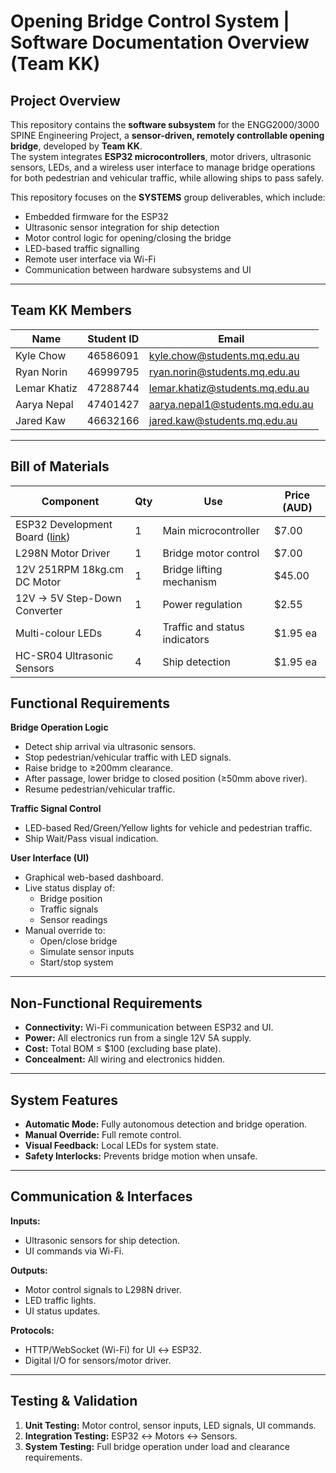 # Opening Bridge Control System | Software Documentation Overview (Team KK)

##  Project Overview
This repository contains the **software subsystem** for the ENGG2000/3000 SPINE Engineering Project, a **sensor-driven, remotely controllable opening bridge**, developed by **Team KK**.  
The system integrates **ESP32 microcontrollers**, motor drivers, ultrasonic sensors, LEDs, and a wireless user interface to manage bridge operations for both pedestrian and vehicular traffic, while allowing ships to pass safely.

This repository focuses on the **SYSTEMS** group deliverables, which include:
- Embedded firmware for the ESP32
- Ultrasonic sensor integration for ship detection
- Motor control logic for opening/closing the bridge
- LED-based traffic signalling
- Remote user interface via Wi-Fi
- Communication between hardware subsystems and UI

---

##  Team KK Members
| Name | Student ID | Email |
|------|------------|-------|
| Kyle Chow | 46586091 | kyle.chow@students.mq.edu.au |
| Ryan Norin | 46999795 | ryan.norin@students.mq.edu.au |
| Lemar Khatiz | 47288744 | lemar.khatiz@students.mq.edu.au |
| Aarya Nepal | 47401427 | aarya.nepal1@students.mq.edu.au |
| Jared Kaw | 46632166 | jared.kaw@students.mq.edu.au |

---

##  Bill of Materials
| Component | Qty | Use | Price (AUD) |
|-----------|-----|-----|-------------|
| ESP32 Development Board ([link](https://mikroelectron.com/product/esp32-development-board-type-c-usb-ch340c)) | 1 | Main microcontroller | $7.00 |
| L298N Motor Driver | 1 | Bridge motor control | $7.00 |
| 12V 251RPM 18kg.cm DC Motor | 1 | Bridge lifting mechanism | $45.00 |
| 12V → 5V Step-Down Converter | 1 | Power regulation | $2.55 |
| Multi-colour LEDs | 4 | Traffic and status indicators | $1.95 ea |
| HC-SR04 Ultrasonic Sensors | 4 | Ship detection | $1.95 ea |

## Functional Requirements
**Bridge Operation Logic**
- Detect ship arrival via ultrasonic sensors.
- Stop pedestrian/vehicular traffic with LED signals.
- Raise bridge to ≥200mm clearance.
- After passage, lower bridge to closed position (≥50mm above river).
- Resume pedestrian/vehicular traffic.

**Traffic Signal Control**
- LED-based Red/Green/Yellow lights for vehicle and pedestrian traffic.
- Ship Wait/Pass visual indication.

**User Interface (UI)**
- Graphical web-based dashboard.
- Live status display of:
  - Bridge position
  - Traffic signals
  - Sensor readings
- Manual override to:
  - Open/close bridge
  - Simulate sensor inputs
  - Start/stop system

---

##  Non-Functional Requirements
- **Connectivity:** Wi-Fi communication between ESP32 and UI.
- **Power:** All electronics run from a single 12V 5A supply.
- **Cost:** Total BOM ≤ $100 (excluding base plate).
- **Concealment:** All wiring and electronics hidden.

---

##  System Features
- **Automatic Mode:** Fully autonomous detection and bridge operation.
- **Manual Override:** Full remote control.
- **Visual Feedback:** Local LEDs for system state.
- **Safety Interlocks:** Prevents bridge motion when unsafe.

---

##  Communication & Interfaces
**Inputs:**
- Ultrasonic sensors for ship detection.
- UI commands via Wi-Fi.

**Outputs:**
- Motor control signals to L298N driver.
- LED traffic lights.
- UI status updates.

**Protocols:**
- HTTP/WebSocket (Wi-Fi) for UI ↔ ESP32.
- Digital I/O for sensors/motor driver.

---

##  Testing & Validation
1. **Unit Testing:** Motor control, sensor inputs, LED signals, UI commands.
2. **Integration Testing:** ESP32 ↔ Motors ↔ Sensors.
3. **System Testing:** Full bridge operation under load and clearance requirements.
